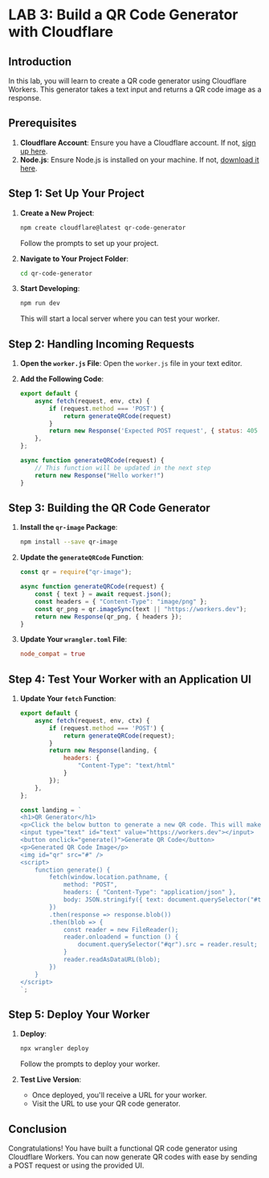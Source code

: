 # LAB 3: Build a QR Code Generator with Cloudflare

## Introduction

In this lab, you will learn to create a QR code generator using Cloudflare Workers. This generator takes a text input
and returns a QR code image as a response.

## Prerequisites

1. **Cloudflare Account**: Ensure you have a Cloudflare account. If
   not, [sign up here](https://dash.cloudflare.com/sign-up).
2. **Node.js**: Ensure Node.js is installed on your machine. If not, [download it here](https://nodejs.org/).

## Step 1: Set Up Your Project

1. **Create a New Project**:
    ```bash
    npm create cloudflare@latest qr-code-generator
    ```
   Follow the prompts to set up your project.

2. **Navigate to Your Project Folder**:
    ```bash
    cd qr-code-generator
    ```

3. **Start Developing**:
    ```bash
    npm run dev
    ```
   This will start a local server where you can test your worker.

## Step 2: Handling Incoming Requests

1. **Open the `worker.js` File**:
   Open the `worker.js` file in your text editor.

2. **Add the Following Code**:
    ```javascript
    export default {
        async fetch(request, env, ctx) {
            if (request.method === 'POST') {
                return generateQRCode(request)
            }
            return new Response('Expected POST request', { status: 405 })
        },
    };

    async function generateQRCode(request) {
        // This function will be updated in the next step
        return new Response("Hello worker!")
    }
    ```

## Step 3: Building the QR Code Generator

1. **Install the `qr-image` Package**:
    ```bash
    npm install --save qr-image
    ```

2. **Update the `generateQRCode` Function**:
    ```javascript
    const qr = require("qr-image");

    async function generateQRCode(request) {
        const { text } = await request.json();
        const headers = { "Content-Type": "image/png" };
        const qr_png = qr.imageSync(text || "https://workers.dev");
        return new Response(qr_png, { headers });
    }
    ```

3. **Update Your `wrangler.toml` File**:
    ```toml
    node_compat = true
    ```

## Step 4: Test Your Worker with an Application UI

1. **Update Your `fetch` Function**:
    ```javascript
    export default {
        async fetch(request, env, ctx) {
            if (request.method === 'POST') {
                return generateQRCode(request);
            }
            return new Response(landing, {
                headers: {
                    "Content-Type": "text/html"
                }
            });
        },
    };
    
    const landing = `
    <h1>QR Generator</h1>
    <p>Click the below button to generate a new QR code. This will make a request to your Worker.</p>
    <input type="text" id="text" value="https://workers.dev"></input>
    <button onclick="generate()">Generate QR Code</button>
    <p>Generated QR Code Image</p>
    <img id="qr" src="#" />
    <script>
        function generate() {
            fetch(window.location.pathname, {
                method: "POST",
                headers: { "Content-Type": "application/json" },
                body: JSON.stringify({ text: document.querySelector("#text").value })
            })
            .then(response => response.blob())
            .then(blob => {
                const reader = new FileReader();
                reader.onloadend = function () {
                    document.querySelector("#qr").src = reader.result;
                }
                reader.readAsDataURL(blob);
            })
        }
    </script>
    `;
    ```

## Step 5: Deploy Your Worker

1. **Deploy**:
    ```bash
    npx wrangler deploy
    ```
   Follow the prompts to deploy your worker.

2. **Test Live Version**:
    - Once deployed, you'll receive a URL for your worker.
    - Visit the URL to use your QR code generator.

## Conclusion

Congratulations! You have built a functional QR code generator using Cloudflare Workers. You can now generate QR codes
with ease by sending a POST request or using the provided UI.